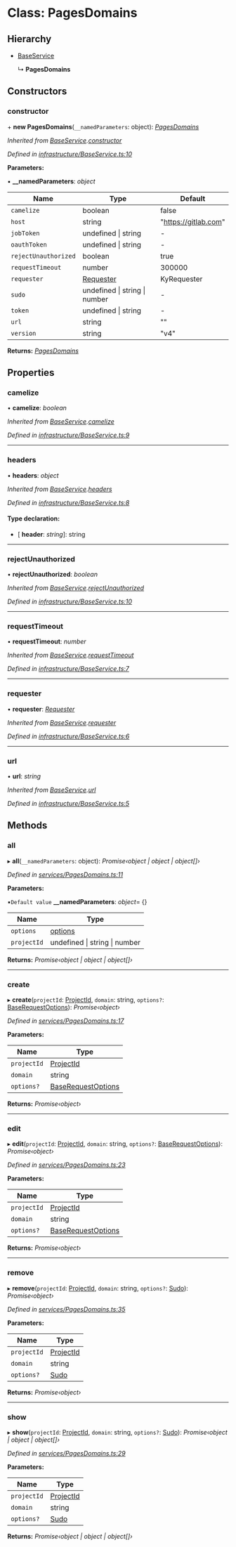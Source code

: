 # Class: PagesDomains

## Hierarchy

* [BaseService](_infrastructure_baseservice_.baseservice.md)

  ↳ **PagesDomains**

## Constructors

###  constructor

\+ **new PagesDomains**(`__namedParameters`: object): *[PagesDomains](_services_pagesdomains_.pagesdomains.md)*

*Inherited from [BaseService](_infrastructure_baseservice_.baseservice.md).[constructor](_infrastructure_baseservice_.baseservice.md#constructor)*

*Defined in [infrastructure/BaseService.ts:10](https://github.com/arsdehnel/node-gitlab/blob/c2ee9bb/src/infrastructure/BaseService.ts#L10)*

**Parameters:**

▪ **__namedParameters**: *object*

Name | Type | Default |
------ | ------ | ------ |
`camelize` | boolean | false |
`host` | string | "https://gitlab.com" |
`jobToken` | undefined &#124; string | - |
`oauthToken` | undefined &#124; string | - |
`rejectUnauthorized` | boolean | true |
`requestTimeout` | number | 300000 |
`requester` | [Requester](../interfaces/_infrastructure_index_.requester.md) |  KyRequester |
`sudo` | undefined &#124; string &#124; number | - |
`token` | undefined &#124; string | - |
`url` | string | "" |
`version` | string | "v4" |

**Returns:** *[PagesDomains](_services_pagesdomains_.pagesdomains.md)*

## Properties

###  camelize

• **camelize**: *boolean*

*Inherited from [BaseService](_infrastructure_baseservice_.baseservice.md).[camelize](_infrastructure_baseservice_.baseservice.md#camelize)*

*Defined in [infrastructure/BaseService.ts:9](https://github.com/arsdehnel/node-gitlab/blob/c2ee9bb/src/infrastructure/BaseService.ts#L9)*

___

###  headers

• **headers**: *object*

*Inherited from [BaseService](_infrastructure_baseservice_.baseservice.md).[headers](_infrastructure_baseservice_.baseservice.md#headers)*

*Defined in [infrastructure/BaseService.ts:8](https://github.com/arsdehnel/node-gitlab/blob/c2ee9bb/src/infrastructure/BaseService.ts#L8)*

#### Type declaration:

* \[ **header**: *string*\]: string

___

###  rejectUnauthorized

• **rejectUnauthorized**: *boolean*

*Inherited from [BaseService](_infrastructure_baseservice_.baseservice.md).[rejectUnauthorized](_infrastructure_baseservice_.baseservice.md#rejectunauthorized)*

*Defined in [infrastructure/BaseService.ts:10](https://github.com/arsdehnel/node-gitlab/blob/c2ee9bb/src/infrastructure/BaseService.ts#L10)*

___

###  requestTimeout

• **requestTimeout**: *number*

*Inherited from [BaseService](_infrastructure_baseservice_.baseservice.md).[requestTimeout](_infrastructure_baseservice_.baseservice.md#requesttimeout)*

*Defined in [infrastructure/BaseService.ts:7](https://github.com/arsdehnel/node-gitlab/blob/c2ee9bb/src/infrastructure/BaseService.ts#L7)*

___

###  requester

• **requester**: *[Requester](../interfaces/_infrastructure_index_.requester.md)*

*Inherited from [BaseService](_infrastructure_baseservice_.baseservice.md).[requester](_infrastructure_baseservice_.baseservice.md#requester)*

*Defined in [infrastructure/BaseService.ts:6](https://github.com/arsdehnel/node-gitlab/blob/c2ee9bb/src/infrastructure/BaseService.ts#L6)*

___

###  url

• **url**: *string*

*Inherited from [BaseService](_infrastructure_baseservice_.baseservice.md).[url](_infrastructure_baseservice_.baseservice.md#url)*

*Defined in [infrastructure/BaseService.ts:5](https://github.com/arsdehnel/node-gitlab/blob/c2ee9bb/src/infrastructure/BaseService.ts#L5)*

## Methods

###  all

▸ **all**(`__namedParameters`: object): *Promise‹object | object | object[]›*

*Defined in [services/PagesDomains.ts:11](https://github.com/arsdehnel/node-gitlab/blob/c2ee9bb/src/services/PagesDomains.ts#L11)*

**Parameters:**

▪`Default value`  **__namedParameters**: *object*=  {}

Name | Type |
------ | ------ |
`options` | [options](undefined) |
`projectId` | undefined &#124; string &#124; number |

**Returns:** *Promise‹object | object | object[]›*

___

###  create

▸ **create**(`projectId`: [ProjectId](../modules/_services_index_.md#projectid), `domain`: string, `options?`: [BaseRequestOptions](../interfaces/_infrastructure_index_.baserequestoptions.md)): *Promise‹object›*

*Defined in [services/PagesDomains.ts:17](https://github.com/arsdehnel/node-gitlab/blob/c2ee9bb/src/services/PagesDomains.ts#L17)*

**Parameters:**

Name | Type |
------ | ------ |
`projectId` | [ProjectId](../modules/_services_index_.md#projectid) |
`domain` | string |
`options?` | [BaseRequestOptions](../interfaces/_infrastructure_index_.baserequestoptions.md) |

**Returns:** *Promise‹object›*

___

###  edit

▸ **edit**(`projectId`: [ProjectId](../modules/_services_index_.md#projectid), `domain`: string, `options?`: [BaseRequestOptions](../interfaces/_infrastructure_index_.baserequestoptions.md)): *Promise‹object›*

*Defined in [services/PagesDomains.ts:23](https://github.com/arsdehnel/node-gitlab/blob/c2ee9bb/src/services/PagesDomains.ts#L23)*

**Parameters:**

Name | Type |
------ | ------ |
`projectId` | [ProjectId](../modules/_services_index_.md#projectid) |
`domain` | string |
`options?` | [BaseRequestOptions](../interfaces/_infrastructure_index_.baserequestoptions.md) |

**Returns:** *Promise‹object›*

___

###  remove

▸ **remove**(`projectId`: [ProjectId](../modules/_services_index_.md#projectid), `domain`: string, `options?`: [Sudo](../interfaces/_infrastructure_index_.sudo.md)): *Promise‹object›*

*Defined in [services/PagesDomains.ts:35](https://github.com/arsdehnel/node-gitlab/blob/c2ee9bb/src/services/PagesDomains.ts#L35)*

**Parameters:**

Name | Type |
------ | ------ |
`projectId` | [ProjectId](../modules/_services_index_.md#projectid) |
`domain` | string |
`options?` | [Sudo](../interfaces/_infrastructure_index_.sudo.md) |

**Returns:** *Promise‹object›*

___

###  show

▸ **show**(`projectId`: [ProjectId](../modules/_services_index_.md#projectid), `domain`: string, `options?`: [Sudo](../interfaces/_infrastructure_index_.sudo.md)): *Promise‹object | object | object[]›*

*Defined in [services/PagesDomains.ts:29](https://github.com/arsdehnel/node-gitlab/blob/c2ee9bb/src/services/PagesDomains.ts#L29)*

**Parameters:**

Name | Type |
------ | ------ |
`projectId` | [ProjectId](../modules/_services_index_.md#projectid) |
`domain` | string |
`options?` | [Sudo](../interfaces/_infrastructure_index_.sudo.md) |

**Returns:** *Promise‹object | object | object[]›*
